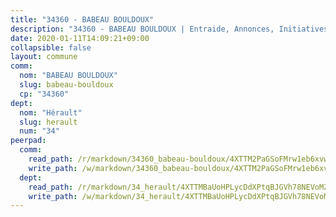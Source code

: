 ```yaml
---
title: "34360 - BABEAU BOULDOUX"
description: "34360 - BABEAU BOULDOUX | Entraide, Annonces, Initiatives"
date: 2020-01-11T14:09:21+09:00
collapsible: false
layout: commune
comm:
  nom: "BABEAU BOULDOUX"
  slug: babeau-bouldoux
  cp: "34360"
dept:
  nom: "Hérault"
  slug: herault
  num: "34"
peerpad:
  comm:
    read_path: /r/markdown/34360_babeau-bouldoux/4XTTM2PaGSoFMrw1eb6xvwNRQFarffReuHvjLJ3fbMiAkDXw1
    write_path: /w/markdown/34360_babeau-bouldoux/4XTTM2PaGSoFMrw1eb6xvwNRQFarffReuHvjLJ3fbMiAkDXw1-K3TgV2cxygMXKyvfpxABQ4oLLEuszwQXVaiVhG3axxGYxZQ91SwcFbjuNz3f8p5QHuqmehyqUC2iBnj26Ko4GtkBfPtZoFSku963HwLwf4mn3e5fxmjkPRyuHZ4siowmQd5Ury8P
  dept:
    read_path: /r/markdown/34_herault/4XTTMBaUoHPLycDdXPtqBJGVh78NEVoMZNyf8Wnh1X5DK6Ew8
    write_path: /w/markdown/34_herault/4XTTMBaUoHPLycDdXPtqBJGVh78NEVoMZNyf8Wnh1X5DK6Ew8-K3TgTd4rzWVX1F82NgGyNepGUxhqCmodCALjxNZeEdBQWQhd1NJYx1gHMW9QBLL6sN41ALXRejLsG2VetgVferfVncrvVCz47dChJvN8ouQLRMdWs4KpxKPeRYR1nspmhzdBqF8J
---
```


